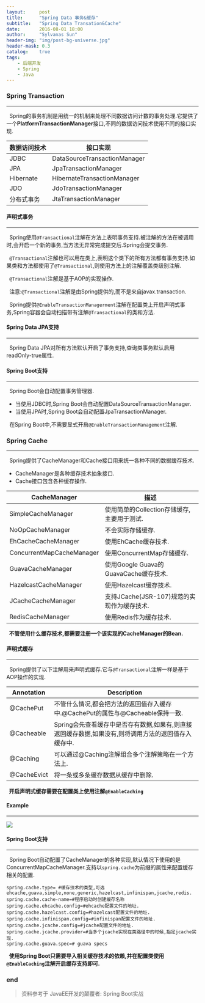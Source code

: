 ```yaml
---
layout:     post
title:      "Spring Data 事务&缓存"
subtitle:   "Spring Data Transation&Cache"
date:       2016-08-01 18:00
author:     "Sylvanas Sun"
header-img: "img/post-bg-universe.jpg"
header-mask: 0.3
catalog:    true
tags:
    - 后端开发
    - Spring
    - Java
---
```



### Spring Transaction


----------


&nbsp;&nbsp;Spring的事务机制是用统一的机制来处理不同数据访问计数的事务处理.它提供了一个**PlatformTransactionManager**接口,不同的数据访问技术使用不同的接口实现.

| 数据访问技术 |接口实现 |
| ---------- | ---------------------------- |
| JDBC       | DataSourceTransactionManager |
| JPA        | JpaTransactionManager        |
| Hibernate  | HibernateTransactionManager  |
| JDO        | JdoTransactionManager        |
| 分布式事务 | JtaTransactionManager        |

#### 声明式事务


----------


&nbsp;&nbsp;Spring使用`@Transactional`注解在方法上表明事务支持.被注解的方法在被调用时,会开启一个新的事务,当方法无异常完成提交后.Spring会提交事务.

&nbsp;&nbsp;`@Transactional`注解也可以用在类上,表明这个类下的所有方法都有事务支持.如果类和方法都使用了`@Transactional`,则使用方法上的注解覆盖类级别注解.

&nbsp;&nbsp;`@Transactional`注解是基于AOP的实现操作.

&nbsp;&nbsp;注意:`@Transactional`注解是由Spring提供的,而不是来自javax.transaction.

&nbsp;&nbsp;Spring提供`@EnableTransactionManagerment`注解在配置类上开启声明式事务,Spring容器会自动扫描带有注解`@Transactional`的类和方法.

#### Spring Data JPA支持


----------


&nbsp;&nbsp;Spring Data JPA对所有方法默认开启了事务支持,查询类事务默认启用readOnly-true属性.

#### Spring Boot支持


----------


&nbsp;&nbsp;Spring Boot会自动配置事务管理器.

 - 当使用JDBC时,Spring Boot会自动配置DataSourceTransactionManager.
 - 当使用JPA时,Spring Boot会自动配置JpaTransactionManager.

&nbsp;&nbsp;在Spring Boot中,不需要显式开启`@EnableTransactionManagement`注解.

### Spring Cache


----------


&nbsp;&nbsp;Spring提供了CacheManager和Cache接口用来统一各种不同的数据缓存技术.

 - CacheManager是各种缓存技术抽象接口.
 - Cache接口包含各种缓存操作.

| CacheManager              | 描述                                       |
| ------------------------- | ------------------------------------------ |
| SimpleCacheManager        | 使用简单的Collection存储缓存,主要用于测试. |
| NoOpCacheManager          | 不会实际存储缓存.                          |
| EhCacheCacheManager       | 使用EhCache缓存技术.                       |
| ConcurrentMapCacheManager | 使用ConcurrentMap存储缓存.                 |
| GuavaCacheManager         | 使用Google Guava的GuavaCache缓存技术.      |
| HazelcastCacheManager     | 使用Hazelcast缓存技术.                     |
| JCacheCacheManager        | 支持JCache(JSR-107)规范的实现作为缓存技术. |
| RedisCacheManager         | 使用Redis作为缓存技术.                     |


**&nbsp;&nbsp;不管使用什么缓存技术,都需要注册一个该实现的CacheManager的Bean.**

#### 声明式缓存


----------


&nbsp;&nbsp;Spring提供了以下注解用来声明式缓存.它与`@Transactional`注解一样是基于AOP操作的实现.

| Annotation  | Description                                                                                         |
| ----------- | --------------------------------------------------------------------------------------------------- |
| @CachePut   | 不管什么情况,都会把方法的返回值存入缓存中.@CachePut的属性与@Cacheable保持一致.                      |
| @Cacheable  | Spring会先查看缓存中是否存有数据,如果有,则直接返回缓存数据,如果没有,则将调用方法的返回值存入缓存中. |
| @Caching    | 可以通过@Caching注解组合多个注解策略在一个方法上.                                                   |
| @CacheEvict | 将一条或多条缓存数据从缓存中删除.                                                                   |

**&nbsp;&nbsp;开启声明式缓存需要在配置类上使用注解`@EnableCaching`**

#### Example


----------


![](http://ww2.sinaimg.cn/mw690/63503acbjw1f6ldwfwuexj20ol0k5afd.jpg)

#### Spring Boot支持


----------


&nbsp;&nbsp;Spring Boot自动配置了CacheManager的各种实现,默认情况下使用的是ConcurrentMapCacheManager.支持以`spring.cache`为前缀的属性来配置缓存相关的配置.

```
spring.cache.type= #缓存技术的类型,可选ehcache,guava,simple,none,generic,hazelcast,infinispan,jcache,redis.
spring.cache.cache-name=#程序启动时创建缓存名称
spring.cache.ehcache.config=#ehcache配置文件的地址.
spring.cache.hazelcast.config=#hazelcast配置文件的地址.
spring.cache.infinispan.config=#infinispan配置文件的地址.
spring.cache.jcache.config=#jcache配置文件的地址.
spring.cache.jcache.provider=#当多个jcache实现在类路径中的时候,指定jcache实现.
spring.cache.guava.spec=# guava specs
```

**&nbsp;&nbsp;使用Spring Boot只需要导入相关缓存技术的依赖,并在配置类使用`@EnableCaching`注解开启缓存支持即可.**

### end

> 资料参考于 JavaEE开发的颠覆者: Spring Boot实战
